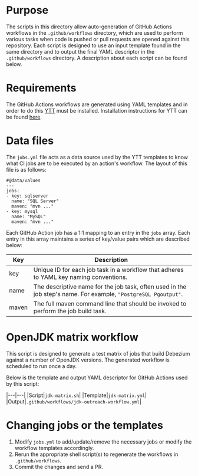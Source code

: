 # Purpose

The scripts in this directory allow auto-generation of GitHub Actions workflows in the `.github/workflows` directory, which are used to perform various tasks when code is pushed or pull requests are opened against this repository.
Each script is designed to use an input template found in the same directory and to output the final YAML descriptor in the `.github/workflows` directory.
A description about each script can be found below.

# Requirements

The GitHub Actions workflows are generated using YAML templates and in order to do this [YTT](https://get-ytt.io/) must be installed.
Installation instructions for YTT can be found [here](https://k14s.io/#install-from-github-release).

# Data files

The `jobs.yml` file acts as a data source used by the YTT templates to know what CI jobs are to be executed by an action's workflow.
The layout of this file is as follows:

```
#@data/values
---
jobs:
- key: sqlserver
  name: "SQL Server"
  maven: "mvn ..."
- key: mysql
  name: "MySQL"
  maven: "mvn ..."
```

Each GitHub Action job has a 1:1 mapping to an entry in the `jobs` array.
Each entry in this array maintains a series of key/value pairs which are described below:

|Key|Description|
|---|---|
|key|Unique ID for each job task in a workflow that adheres to YAML key naming conventions.|
|name|The descriptive name for the job task, often used in the job step's name.  For example, `"PostgreSQL Pgoutput"`.|
|maven|The full maven command line that should be invoked to perform the job build task.|

# OpenJDK matrix workflow

This script is designed to generate a test matrix of jobs that build Debezium against a number of OpenJDK versions.
The generated workflow is scheduled to run once a day.

Below is the template and output YAML descriptor for GitHub Actions used by this script:

|---|---|
|Script|`jdk-matrix.sh`|
|Template|`jdk-matrix.yml`|
|Output|`.github/workflows/jdk-outreach-workflow.yml`|

# Changing jobs or the templates

1. Modify `jobs.yml` to add/update/remove the necessary jobs or modify the workflow templates accordingly.
2. Rerun the appropriate shell script(s) to regenerate the workflows in `.github/workflows`.
3. Commit the changes and send a PR.